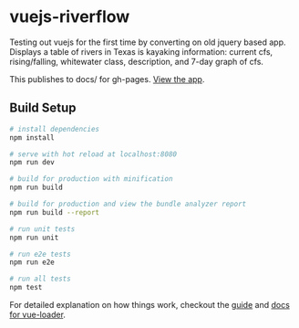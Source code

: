 # vuejs-riverflow

Testing out vuejs for the first time by converting on old jquery based app. Displays a table of rivers in Texas is kayaking information: current cfs, rising/falling, whitewater class, description, and 7-day graph of cfs.

This publishes to docs/ for gh-pages. [View the app](https://mountaindrawn.com/riverflow/#/).

## Build Setup

``` bash
# install dependencies
npm install

# serve with hot reload at localhost:8080
npm run dev

# build for production with minification
npm run build

# build for production and view the bundle analyzer report
npm run build --report

# run unit tests
npm run unit

# run e2e tests
npm run e2e

# run all tests
npm test
```

For detailed explanation on how things work, checkout the [guide](http://vuejs-templates.github.io/webpack/) and [docs for vue-loader](http://vuejs.github.io/vue-loader).
